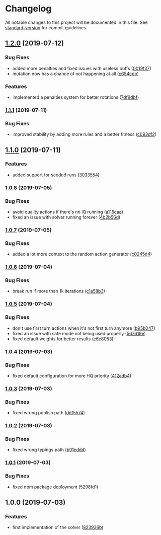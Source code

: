 # Changelog

All notable changes to this project will be documented in this file. See [standard-version](https://github.com/conventional-changelog/standard-version) for commit guidelines.

## [1.2.0](https://github.com/ffxiv-teamcraft/crafting-solver/compare/v1.1.1...v1.2.0) (2019-07-12)


### Bug Fixes

* added more penalties and fixed issues with useless buffs ([0019f37](https://github.com/ffxiv-teamcraft/crafting-solver/commit/0019f37))
* mutation now has a chance of not happening at all ([c654cdb](https://github.com/ffxiv-teamcraft/crafting-solver/commit/c654cdb))


### Features

* implemented a penalties system for better rotations ([7df9dbf](https://github.com/ffxiv-teamcraft/crafting-solver/commit/7df9dbf))



### [1.1.1](https://github.com/ffxiv-teamcraft/crafting-solver/compare/v1.1.0...v1.1.1) (2019-07-11)


### Bug Fixes

* improved stability by adding more rules and a better fitness ([c093df2](https://github.com/ffxiv-teamcraft/crafting-solver/commit/c093df2))



## [1.1.0](https://github.com/ffxiv-teamcraft/crafting-solver/compare/v1.0.8...v1.1.0) (2019-07-11)


### Features

* added support for seeded runs ([3033554](https://github.com/ffxiv-teamcraft/crafting-solver/commit/3033554))



### [1.0.8](https://github.com/ffxiv-teamcraft/crafting-solver/compare/v1.0.7...v1.0.8) (2019-07-05)


### Bug Fixes

* avoid quality actions if there's no IQ running ([a115caa](https://github.com/ffxiv-teamcraft/crafting-solver/commit/a115caa))
* fixed an issue with solver running forever ([4b2b56d](https://github.com/ffxiv-teamcraft/crafting-solver/commit/4b2b56d))



### [1.0.7](https://github.com/ffxiv-teamcraft/crafting-solver/compare/v1.0.6...v1.0.7) (2019-07-05)


### Bug Fixes

* added a lot more context to the random action generator ([c0245d4](https://github.com/ffxiv-teamcraft/crafting-solver/commit/c0245d4))



### [1.0.6](https://github.com/ffxiv-teamcraft/crafting-solver/compare/v1.0.5...v1.0.6) (2019-07-04)


### Bug Fixes

* break run if more than 1k iterations ([c1a58b3](https://github.com/ffxiv-teamcraft/crafting-solver/commit/c1a58b3))



### [1.0.5](https://github.com/ffxiv-teamcraft/crafting-solver/compare/v1.0.4...v1.0.5) (2019-07-04)


### Bug Fixes

* don't use first turn actions when it's not first turn anymore ([b95b047](https://github.com/ffxiv-teamcraft/crafting-solver/commit/b95b047))
* fixed an issue with safe mode not being used properly ([567619e](https://github.com/ffxiv-teamcraft/crafting-solver/commit/567619e))
* fixed default weights for better results ([c6c8053](https://github.com/ffxiv-teamcraft/crafting-solver/commit/c6c8053))



### [1.0.4](https://github.com/ffxiv-teamcraft/crafting-solver/compare/v1.0.3...v1.0.4) (2019-07-03)


### Bug Fixes

* fixed default configuration for more HQ priority ([412adb4](https://github.com/ffxiv-teamcraft/crafting-solver/commit/412adb4))



### [1.0.3](https://github.com/ffxiv-teamcraft/crafting-solver/compare/v1.0.2...v1.0.3) (2019-07-03)


### Bug Fixes

* fixed wrong publish path ([ddf5574](https://github.com/ffxiv-teamcraft/crafting-solver/commit/ddf5574))



### [1.0.2](https://github.com/ffxiv-teamcraft/crafting-solver/compare/v1.0.1...v1.0.2) (2019-07-03)


### Bug Fixes

* fixed wrong typings path ([b01eddd](https://github.com/ffxiv-teamcraft/crafting-solver/commit/b01eddd))



### [1.0.1](https://github.com/ffxiv-teamcraft/crafting-solver/compare/v1.0.0...v1.0.1) (2019-07-03)


### Bug Fixes

* fixed npm package deployment ([5298fd1](https://github.com/ffxiv-teamcraft/crafting-solver/commit/5298fd1))



## 1.0.0 (2019-07-03)


### Features

* first implementation of the solver ([823936b](https://github.com/ffxiv-teamcraft/crafting-solver/commit/823936b))
